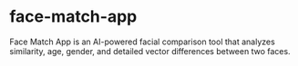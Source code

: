# face-match-app
Face Match App is an AI-powered facial comparison tool that analyzes similarity, age, gender, and detailed vector differences between two faces. 
